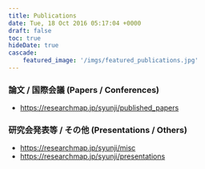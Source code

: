 ```yaml
---
title: Publications
date: Tue, 18 Oct 2016 05:17:04 +0000
draft: false
toc: true
hideDate: true
cascade:
    featured_image: '/imgs/featured_publications.jpg'
---
```


### 論文 / 国際会議 (Papers / Conferences)

- https://researchmap.jp/syunji/published_papers

### 研究会発表等 / その他 (Presentations / Others)

- https://researchmap.jp/syunji/misc
- https://researchmap.jp/syunji/presentations
